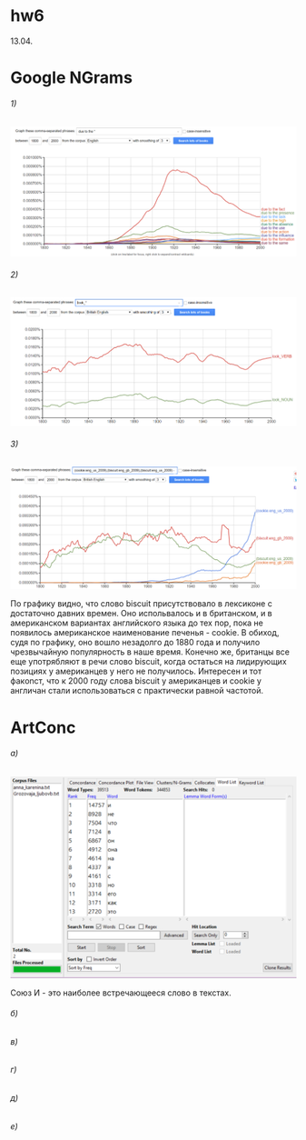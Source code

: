 # hw6
13.04.

# Google NGrams

###### 1)

![График1](https://raw.githubusercontent.com/gordeychuk172/hw6/master/1%D0%9D.png "График1")

###### 2)

![График2](https://raw.githubusercontent.com/gordeychuk172/hw6/master/2%D0%9D.png "График2")

###### 3)

![График3](https://raw.githubusercontent.com/gordeychuk172/hw6/master/3%D0%9D.png "График3")

По графику видно, что слово biscuit присутствовало в лексиконе с достаточно давних времен. Оно испольвалось и в британском, и в американском вариантах английского языка до тех пор, пока не появилось американское наименование печенья - cookie. В обиход, судя по графику, оно вошло незадолго до 1880 года и получило чрезвычайную популярность в наше время. Конечно же, британцы все еще употрябляют в речи слово biscuit, когда остаться на лидирующих позициях у американцев у него не получилось. Интересен и тот факoncт, что к 2000 году слова biscuit  у американцев и cookie у англичан стали использоваться с практически равной частотой.

# ArtConc

###### а)

![График4](https://raw.githubusercontent.com/gordeychuk172/hw6/master/4%D0%9D.png "График4")

Союз И - это наиболее встречающееся слово в текстах.

###### б)

###### в)

###### г)

###### д)

###### е)
